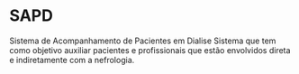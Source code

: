 # SAPD
Sistema de Acompanhamento de Pacientes em Dialise
Sistema que tem como objetivo auxiliar pacientes e profissionais que estão envolvidos direta e indiretamente com a nefrologia. 
